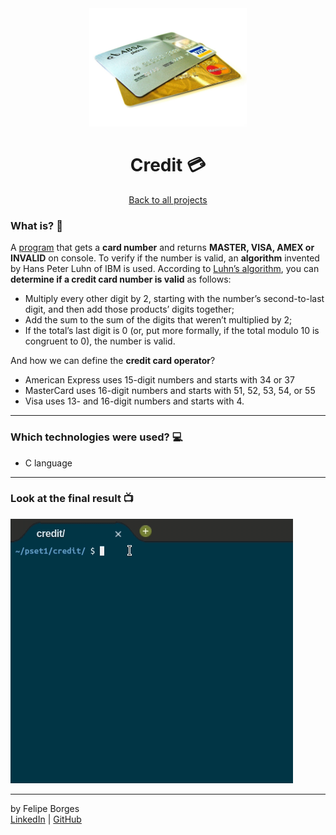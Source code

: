 <div align="center">	
	<img src="./.github/creditimg.jpg" alt="creditimg" width="50%"/>	
</div>

<div align="center">
	<h1>Credit 💳</h1>	
</div>

<div align="center">	
	<a href="https://github.com/felipejsborges/cs50_challenges#cs50x-challenges-">Back to all projects</a>
</div>

### What is? 🤔
A [program](./credit.c) that gets a **card number** and returns **MASTER, VISA, AMEX or INVALID** on console. To verify if the number is valid, an **algorithm** invented by Hans Peter Luhn of IBM is used. According to [Luhn’s algorithm](https://www.geeksforgeeks.org/luhn-algorithm/), you can **determine if a credit card number is valid** as follows:
- Multiply every other digit by 2, starting with the number’s second-to-last digit, and then add those products’ digits together;
- Add the sum to the sum of the digits that weren’t multiplied by 2;
- If the total’s last digit is 0 (or, put more formally, if the total modulo 10 is congruent to 0), the number is valid.

And how we can define the **credit card operator**?
- American Express uses 15-digit numbers and starts with 34 or 37
- MasterCard uses 16-digit numbers and starts with 51, 52, 53, 54, or 55
- Visa uses 13- and 16-digit numbers and starts with 4.
<hr>

### Which technologies were used? 💻
- C language
<hr>

### Look at the final result 📺<br>
![creditgif](./.github/credit.gif)
<hr>

by Felipe Borges<br>
[LinkedIn](https://www.linkedin.com/in/felipejsborges) | [GitHub](https://github.com/felipejsborges)
